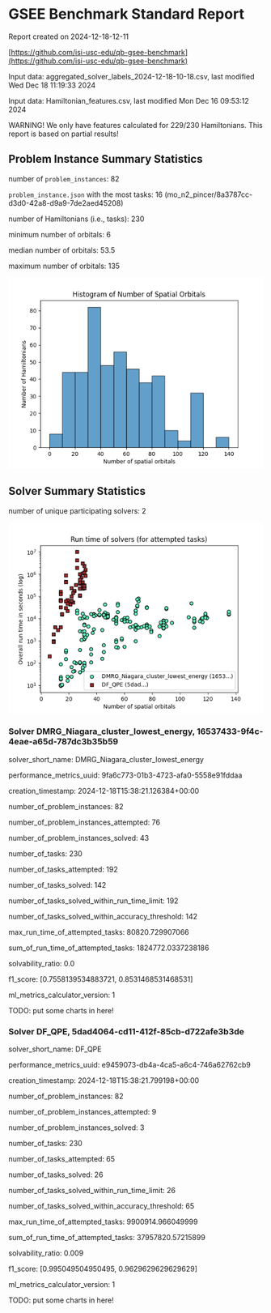 # GSEE Benchmark Standard Report

Report created on 2024-12-18-12-11

[https://github.com/isi-usc-edu/qb-gsee-benchmark](https://github.com/isi-usc-edu/qb-gsee-benchmark)

Input data: aggregated_solver_labels_2024-12-18-10-18.csv, last modified Wed Dec 18 11:19:33 2024

Input data: Hamiltonian_features.csv, last modified Mon Dec 16 09:53:12 2024

WARNING!  We only have features calculated for 229/230 Hamiltonians. This report is based on partial results!

## Problem Instance Summary Statistics

number of `problem_instances`: 82

`problem_instance.json` with the most tasks: 16 (mo_n2_pincer/8a3787cc-d3d0-42a8-d9a9-7de2aed45208)

number of Hamiltonians (i.e., tasks): 230

minimum number of orbitals: 6

median number of orbitals: 53.5

maximum number of orbitals: 135

![Number of orbitals histogram](num_orbitals_histogram.png)

## Solver Summary Statistics

number of unique participating solvers: 2

![Solver scatter plot](solver_scatter_plot.png)

### Solver DMRG_Niagara_cluster_lowest_energy, 16537433-9f4c-4eae-a65d-787dc3b35b59

solver_short_name: DMRG_Niagara_cluster_lowest_energy

performance_metrics_uuid: 9fa6c773-01b3-4723-afa0-5558e91fddaa

creation_timestamp: 2024-12-18T15:38:21.126384+00:00

number_of_problem_instances: 82

number_of_problem_instances_attempted: 76

number_of_problem_instances_solved: 43

number_of_tasks: 230

number_of_tasks_attempted: 192

number_of_tasks_solved: 142

number_of_tasks_solved_within_run_time_limit: 192

number_of_tasks_solved_within_accuracy_threshold: 142

max_run_time_of_attempted_tasks: 80820.729907066

sum_of_run_time_of_attempted_tasks: 1824772.0337238186

solvability_ratio: 0.0

f1_score: [0.7558139534883721, 0.8531468531468531]

ml_metrics_calculator_version: 1

TODO:  put some charts in here!

### Solver DF_QPE, 5dad4064-cd11-412f-85cb-d722afe3b3de

solver_short_name: DF_QPE

performance_metrics_uuid: e9459073-db4a-4ca5-a6c4-746a62762cb9

creation_timestamp: 2024-12-18T15:38:21.799198+00:00

number_of_problem_instances: 82

number_of_problem_instances_attempted: 9

number_of_problem_instances_solved: 3

number_of_tasks: 230

number_of_tasks_attempted: 65

number_of_tasks_solved: 26

number_of_tasks_solved_within_run_time_limit: 26

number_of_tasks_solved_within_accuracy_threshold: 65

max_run_time_of_attempted_tasks: 9900914.966049999

sum_of_run_time_of_attempted_tasks: 37957820.57215899

solvability_ratio: 0.009

f1_score: [0.995049504950495, 0.9629629629629629]

ml_metrics_calculator_version: 1

TODO:  put some charts in here!

